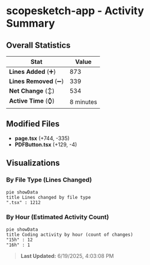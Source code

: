 # scopesketch-app - Activity Summary 

## Overall Statistics

| Stat                   | Value                                                             |
| ---------------------- | ----------------------------------------------------------------- |
| **Lines Added** (➕)   | 873                                          |
| **Lines Removed** (➖) | 339                                        |
| **Net Change** (↕)    | 534                |
| **Active Time** (⌚)   | 8 minutes |


## Modified Files
- **page.tsx** (+744, -335)
- **PDFButton.tsx** (+129, -4)

## Visualizations

### By File Type (Lines Changed)

```mermaid
pie showData
title Lines changed by file type
".tsx" : 1212
```

### By Hour (Estimated Activity Count)

```mermaid
pie showData
title Coding activity by hour (count of changes)
"15h" : 12
"16h" : 1
```


> **Last Updated:** 6/19/2025, 4:03:08 PM